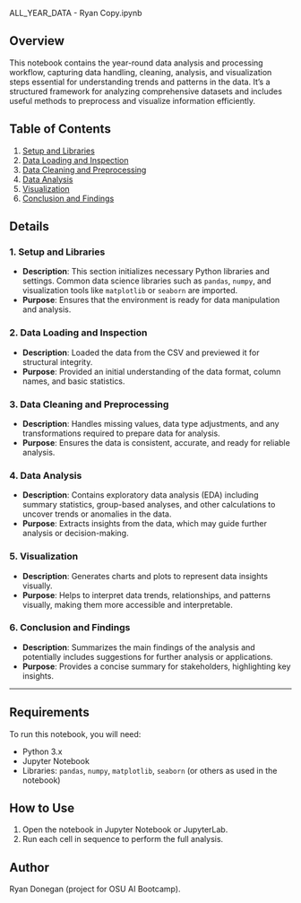  ALL_YEAR_DATA - Ryan Copy.ipynb

## Overview
This notebook contains the year-round data analysis and processing workflow, capturing data handling, cleaning, analysis, and visualization steps essential for understanding trends and patterns in the data. It’s a structured framework for analyzing comprehensive datasets and includes useful methods to preprocess and visualize information efficiently.

## Table of Contents
1. [Setup and Libraries](#setup-and-libraries)
2. [Data Loading and Inspection](#data-loading-and-inspection)
3. [Data Cleaning and Preprocessing](#data-cleaning-and-preprocessing)
4. [Data Analysis](#data-analysis)
5. [Visualization](#visualization)
6. [Conclusion and Findings](#conclusion-and-findings)

## Details

### 1. Setup and Libraries
- **Description**: This section initializes necessary Python libraries and settings. Common data science libraries such as `pandas`, `numpy`, and visualization tools like `matplotlib` or `seaborn` are imported.
- **Purpose**: Ensures that the environment is ready for data manipulation and analysis.

### 2. Data Loading and Inspection
- **Description**: Loaded the data from the CSV and previewed it for structural integrity.
- **Purpose**: Provided an initial understanding of the data format, column names, and basic statistics.

### 3. Data Cleaning and Preprocessing
- **Description**: Handles missing values, data type adjustments, and any transformations required to prepare data for analysis.
- **Purpose**: Ensures the data is consistent, accurate, and ready for reliable analysis.

### 4. Data Analysis
- **Description**: Contains exploratory data analysis (EDA) including summary statistics, group-based analyses, and other calculations to uncover trends or anomalies in the data.
- **Purpose**: Extracts insights from the data, which may guide further analysis or decision-making.

### 5. Visualization
- **Description**: Generates charts and plots to represent data insights visually.
- **Purpose**: Helps to interpret data trends, relationships, and patterns visually, making them more accessible and interpretable.

### 6. Conclusion and Findings
- **Description**: Summarizes the main findings of the analysis and potentially includes suggestions for further analysis or applications.
- **Purpose**: Provides a concise summary for stakeholders, highlighting key insights.

---

## Requirements
To run this notebook, you will need:
- Python 3.x
- Jupyter Notebook
- Libraries: `pandas`, `numpy`, `matplotlib`, `seaborn` (or others as used in the notebook)

## How to Use
1. Open the notebook in Jupyter Notebook or JupyterLab.
2. Run each cell in sequence to perform the full analysis.

## Author
Ryan Donegan (project for OSU AI Bootcamp).

